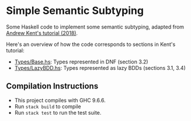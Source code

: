# Simple Semantic Subtyping

Some Haskell code to implement some semantic subtyping, adapted from [Andrew Kent's tutorial (2018)](https://pnwamk.github.io/sst-tutorial/).

Here's an overview of how the code corresponds to sections in Kent's tutorial:
- [Types/Base.hs](./src/Types/Base.hs): Types represented in DNF (section 3.2)
- [Types/LazyBDD.hs](./src/Types/LazyBDD.hs): Types represented as lazy BDDs (sections 3.1, 3.4)

## Compilation Instructions
- This project compiles with GHC 9.6.6. 
- Run `stack build` to compile
- Run `stack test` to run the test suite.

